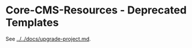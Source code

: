 # Core-CMS-Resources - Deprecated Templates

See [../../docs/upgrade-project.md](../../docs/upgrade-project.md).
